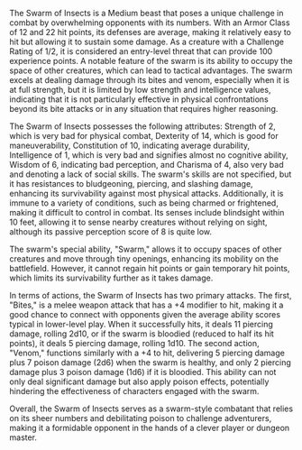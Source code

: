 The Swarm of Insects is a Medium beast that poses a unique challenge in combat by overwhelming opponents with its numbers. With an Armor Class of 12 and 22 hit points, its defenses are average, making it relatively easy to hit but allowing it to sustain some damage. As a creature with a Challenge Rating of 1/2, it is considered an entry-level threat that can provide 100 experience points. A notable feature of the swarm is its ability to occupy the space of other creatures, which can lead to tactical advantages. The swarm excels at dealing damage through its bites and venom, especially when it is at full strength, but it is limited by low strength and intelligence values, indicating that it is not particularly effective in physical confrontations beyond its bite attacks or in any situation that requires higher reasoning.

The Swarm of Insects possesses the following attributes: Strength of 2, which is very bad for physical combat, Dexterity of 14, which is good for maneuverability, Constitution of 10, indicating average durability, Intelligence of 1, which is very bad and signifies almost no cognitive ability, Wisdom of 6, indicating bad perception, and Charisma of 4, also very bad and denoting a lack of social skills. The swarm's skills are not specified, but it has resistances to bludgeoning, piercing, and slashing damage, enhancing its survivability against most physical attacks. Additionally, it is immune to a variety of conditions, such as being charmed or frightened, making it difficult to control in combat. Its senses include blindsight within 10 feet, allowing it to sense nearby creatures without relying on sight, although its passive perception score of 8 is quite low.

The swarm's special ability, "Swarm," allows it to occupy spaces of other creatures and move through tiny openings, enhancing its mobility on the battlefield. However, it cannot regain hit points or gain temporary hit points, which limits its survivability further as it takes damage.

In terms of actions, the Swarm of Insects has two primary attacks. The first, "Bites," is a melee weapon attack that has a +4 modifier to hit, making it a good chance to connect with opponents given the average ability scores typical in lower-level play. When it successfully hits, it deals 11 piercing damage, rolling 2d10, or if the swarm is bloodied (reduced to half its hit points), it deals 5 piercing damage, rolling 1d10. The second action, "Venom," functions similarly with a +4 to hit, delivering 5 piercing damage plus 7 poison damage (2d6) when the swarm is healthy, and only 2 piercing damage plus 3 poison damage (1d6) if it is bloodied. This ability can not only deal significant damage but also apply poison effects, potentially hindering the effectiveness of characters engaged with the swarm.

Overall, the Swarm of Insects serves as a swarm-style combatant that relies on its sheer numbers and debilitating poison to challenge adventurers, making it a formidable opponent in the hands of a clever player or dungeon master.